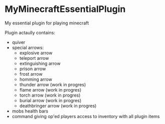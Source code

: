 # MyMinecraftEssentialPlugin
My essential plugin for playing minecraft

Plugin actaully contains:
- quiver 
- special arrows:
  - explosive arrow
  - teleport arrow
  - extinguishing arrow
  - prison arrow
  - frost arrow
  - homming arrow
  - thunder arrow (work in progres)
  - flame arrow (work in progres)
  - torch arrow (work in progres)
  - burial arrow (work in progres)
  - deathbringer arrow (work in progres)
- mobs health bars
- command giving op'ed players access to inventory with all plugin items
